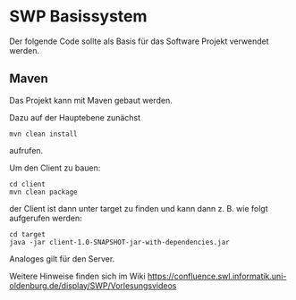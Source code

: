 SWP Basissystem
===============

Der folgende Code sollte als Basis für das Software Projekt verwendet werden.


Maven
-----
Das Projekt kann mit Maven gebaut werden.

Dazu auf der Hauptebene zunächst

<pre><code>mvn clean install
</code></pre>

aufrufen.

Um den Client zu bauen:
<pre><code>cd client
mvn clean package
</code></pre>

der Client ist dann unter target zu finden und kann dann z. B. wie folgt aufgerufen werden:

<pre><code>cd target
java -jar client-1.0-SNAPSHOT-jar-with-dependencies.jar
</code></pre>

Analoges gilt für den Server.

Weitere Hinweise finden sich im Wiki https://confluence.swl.informatik.uni-oldenburg.de/display/SWP/Vorlesungsvideos


